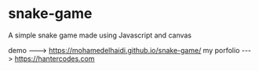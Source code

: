 # snake-game
A simple snake game made using Javascript and canvas


demo ---> https://mohamedelhaidi.github.io/snake-game/
my porfolio ---> https://hantercodes.com